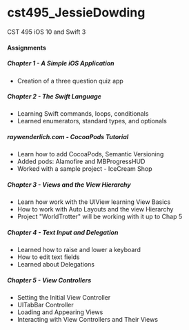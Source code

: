 # cst495_JessieDowding
CST 495 iOS 10 and Swift 3

#### Assignments
##### Chapter 1 - A Simple iOS Application
* Creation of a three question quiz app

##### Chapter 2 - The Swift Language 
* Learning Swift commands, loops, conditionals
* Learned enumerators, standard types, and optionals

##### raywenderlich.com - CocoaPods Tutorial 
* Learn how to add CocoaPods, Semantic Versioning
* Added pods: Alamofire and MBProgressHUD
* Worked with a sample project - IceCream Shop

##### Chapter 3 - Views and the View Hierarchy
* Learn how work with the UIView learning View Basics
* How to work with Auto Layouts and the view Hierarchy
* Project "WorldTrotter" will be working with it up to Chap 5

##### Chapter 4 - Text Input and Delegation
* Learned how to raise and lower a keyboard
* How to edit text fields
* Learned about Delegations

##### Chapter 5 - View Controllers
* Setting the Initial View Controller
* UITabBar Controller
* Loading and Appearing Views
* Interacting with View Controllers and Their Views
